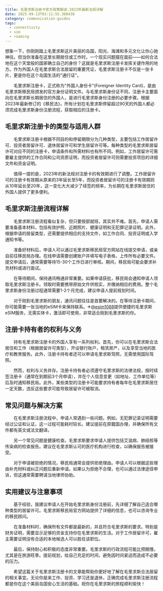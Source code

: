 ```yaml
---
title: 毛里求斯注册卡官方政策解读:2023年最新法规详解
date: 2025-09-13T03:11:55.308438
category: communication-guides
tags:
  - connectivity
  - sim
  - roaming
---
```


想象一下，你刚刚踏上毛里求斯这片美丽的岛国，阳光、海滩和多元文化让你心驰神往。但当你准备在这里长期居住或工作时，一个现实问题摆在面前——如何合法地在这个天堂般的国家确立自己的身份？这就是毛里求斯注册卡发挥关键作用的地方。作为外国人在毛里求斯合法居留的重要凭证，毛里求斯注册卡不仅是一张卡片，更是你在这个岛国生活的"通行证"。

　　毛里求斯注册卡，正式称为"外国人身份卡"(Foreigner Identity Card)，是由毛里求斯移民局颁发的官方身份证明文件。与毛里求斯身份证不同，注册卡主要面向在毛里求斯长期居住的外国人，是进行毛里求斯身份注册的必要步骤。根据2023年最新修订的《移民法》，所有计划在毛里求斯停留超过90天的外国人都必须完成毛里求斯身份注册流程，获取相应的注册卡。

## 毛里求斯注册卡的类型与适用人群

　　毛里求斯注册卡根据不同目的和停留期限分为几种类型，主要包括工作居留许可、投资者居留许可、退休居留许可和学生居留许可等。每种类型的毛里求斯居留许可对应不同的注册卡，申请条件和所需材料也有所不同。例如，工作居留许可需要雇主提供的工作合同和公司资质证明，而投资者居留许可则需要投资项目的详细文件和资金证明。

　　值得一提的是，2023年的新法规对注册卡的有效期进行了调整。工作居留许可的注册卡有效期从原来的3年延长至5年，而投资者居留许可的注册卡有效期则从10年延长至20年，这一变化大大减少了续签的频率，为长期在毛里求斯居住的外国人提供了更多便利。

## 毛里求斯注册流程详解

　　毛里求斯注册流程看似复杂，但只要按部就班，其实并不难。首先，申请人需要准备基本材料，包括有效护照、近期照片、健康证明和无犯罪记录证明。此外，根据申请的居留类型，还需要提供相应的支持文件，如工作合同、投资证明或入学通知书等。

　　准备好材料后，申请人可以通过毛里求斯移民局官方网站在线提交申请，或亲自前往移民局办理。在线申请需要创建账户并填写电子表格，上传所有必要文件。提交申请后，通常需要等待15-30个工作日进行审核。期间，移民局可能会要求补充材料或进行面试。

　　在等待期间，保持通讯畅通非常重要。如果申请获批，移民局会通知申请人领取毛里求斯注册卡。领取时需要携带原始文件供核实，并缴纳相应的费用。整个毛里求斯身份注册过程通常需要1-2个月完成，建议申请人提前规划时间。

　　对于刚到毛里求斯的朋友，通讯问题往往是首要解决的。在等待注册卡期间，你可能需要一张当地的eSIM卡来保持联系。✈[@esim1088](https://t.me/s/esim1088)提供便捷的毛里求斯eSIM服务，无需实体卡，激活即可使用，非常适合刚到毛里求斯的你。

## 注册卡持有者的权利与义务

　　持有毛里求斯注册卡的外国人享有一系列权利。首先，你可以在毛里求斯合法居住和工作（根据居留许可类型），开设银行账户，租赁房产，以及享受当地的医疗和教育服务。此外，注册卡持有者还可以申请毛里求斯驾照，无需使用国际驾照。

　　然而，权利与义务并存。注册卡持有者必须遵守毛里求斯的法律法规，按时续签注册卡（通常在到期前3个月申请），并在个人信息变更（如地址、工作单位等）后及时通知移民局。此外，某些类型的注册卡可能要求持有者每年在毛里求斯居住一定天数，违反这些要求可能导致居留许可被取消。

## 常见问题与解决方案

　　在毛里求斯注册流程中，申请人常遇到一些问题。例如，无犯罪记录证明需要经过公证和认证，这一过程可能耗时较长。建议提前在原籍国办理，并确保所有文件都有英文或法文翻译。

　　另一个常见问题是健康检查。毛里求斯要求申请人提供包括艾滋病、肺结核等传染病的检查报告。建议在毛里求斯认可的医疗机构进行检查，以确保报告被接受。

　　对于申请被拒绝的情况，移民局通常会提供拒绝理由。申请人可以根据这些理由补充材料或纠正问题后重新申请。如果认为拒绝不合理，也可以通过法律途径申诉，但这通常需要聘请当地律师协助。

## 实用建议与注意事项

　　基于经验，我建议申请人在开始毛里求斯身份注册前，先详细了解自己适合哪种类型的居留许可。毛里求斯移民局官方网站提供了详细的信息，也可以咨询专业的移民顾问。

　　在准备材料时，确保所有文件都是最新的，并且符合毛里求斯的要求。特别是财务证明，需要显示足够的资金支持你在毛里求斯的生活。对于工作居留许可，雇主需要证明没有合适的本地候选人可以胜任该职位。

　　最后，保持耐心和积极的态度非常重要。毛里求斯的行政流程可能比预期慢，尤其是在旅游旺季。提前规划，给自己充足的时间，避免因时间紧迫而造成不必要的压力。

　　希望这篇关于毛里求斯注册卡的文章能帮助你更好地了解在毛里求斯合法居留的相关事宜。无论你是来工作、投资、学习还是退休，正确完成毛里求斯注册流程都是你在这个美丽岛国安心生活的基础。祝你在毛里求斯的旅程顺利愉快！